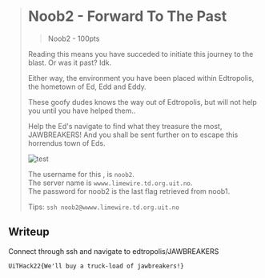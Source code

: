 ># Noob2 - Forward To The Past
>>    Noob2 - 100pts
>
>Reading this means you have succeded to initiate this journey to the blast. Or was it past? Idk.
>
>Either way, the environment you have been placed within Edtropolis, the hometown of Ed, Edd and Eddy. 
>
>These goofy dudes knows the way out of Edtropolis, but will not help you until you have helped them..
>
>Help the Ed's navigate to find what they treasure the most, JAWBREAKERS! And you shall be sent further on to escape this horrendus town of Eds.
>
>![test](https://media.giphy.com/media/12bf1xyaw7a59u/giphy.gif)
>
>
>The username for this , is `noob2`.  
>The server name is `wwww.limewire.td.org.uit.no`.  
>The password for noob2 is the last flag retrieved from noob1.
>
>Tips:
>`ssh noob2@wwww.limewire.td.org.uit.no`


## Writeup
Connect through ssh and navigate to edtropolis/JAWBREAKERS

```
UiTHack22{We'll buy a truck-load of jawbreakers!}
```
